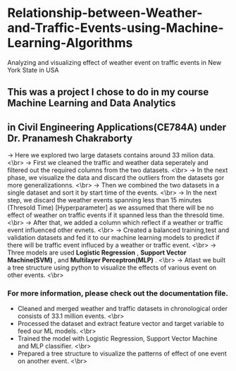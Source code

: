 # Relationship-between-Weather-and-Traffic-Events-using-Machine-Learning-Algorithms
Analyzing and visualizing effect of weather event on traffic events in New York State in USA

## This was a project I chose to do in my course Machine Learning and Data Analytics
## in Civil Engineering Applications(CE784A) under Dr. Pranamesh Chakraborty

-> Here we explored two large datasets contains around 33 milion data. <\br>
-> First we cleaned the traffic and weather data seperately and filtered out
   the required columns from the two datasets. <\br>
-> In the next phase, we visualize the data and discard the outliers from the datasets
   gor more generalizationns. <\br>
-> Then we combined the two datasets in a single dataset and sort it by start time of the events. <\br>
-> In the next step, we discard the weather events spanning less than 15 minutes (Thresold Time)
   [Hyperparameter] as we assumed that there will be no effect of weather on traffic events 
   if it spanned less than the thresold time. <\br>
-> After that, we added a column which reflect if a weather or traffic event influenced
   other evnets. <\br>
-> Created a balanced training,test and validation datasets and fed it to our machine learning
   models to predict if there will be traffic event influced by a weather or traffic event. <\br>
-> Three models are used **Logistic Regression** , **Support Vector Machine(SVM)** , and
   **Multilayer Perceptron(MLP)** . <\br>
-> Atlast we built a tree structure using python to visualize the effects of various event
   on other events. <\br>

### For more information, please check out the documentation file.

* Cleaned and merged weather and traffic datasets in chronological order consists of 33.1 million events. <\br>
* Processed the dataset and extract feature vector and target variable to feed our ML models. <\br>
* Trained the model with Logistic Regression, Support Vector Machine and MLP classifier. <\br>
* Prepared a tree structure to visualize the patterns of effect of one event on another event. <\br>
